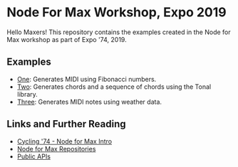 # Node For Max Workshop, Expo 2019

Hello Maxers! This repository contains the examples created in the Node for Max workshop as part of Expo '74, 2019. 

## Examples
- [One](https://github.com/catarak/n4m-workshop-expo-2019/blob/master/one/README.md): Generates MIDI using Fibonacci numbers.
- [Two](https://github.com/catarak/n4m-workshop-expo-2019/blob/master/two/README.md): Generates chords and a sequence of chords using the Tonal library.
- [Three](https://github.com/catarak/n4m-workshop-expo-2019/blob/master/three/README.md): Generates MIDI notes using weather data. 

## Links and Further Reading
- [Cycling '74 - Node for Max Intro](https://cycling74.com/articles/node-for-max-intro-%E2%80%93-let%E2%80%99s-get-started)
- [Node for Max Repositories](https://cycling74.com/articles/node-for-max-repositories-mining-for-gold)
- [Public APIs](https://github.com/toddmotto/public-apis)